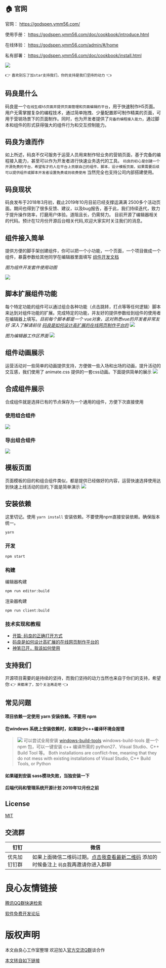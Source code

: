 
 
     

 
     
     

 

##  :house: 官网
  
  官网： https://godspen.ymm56.com/

  使用手册： https://godspen.ymm56.com/doc/cookbook/introduce.html

  在线体验： https://godspen.ymm56.com/admin/#/home
  
  私有部署： https://godspen.ymm56.com/doc/cookbook/install.html


![](https://ymm-maliang.oss-cn-hangzhou.aliyuncs.com/ymm-maliang/access/ymm_1539588655850.png)


  :point_right: `喜欢别忘了加star支持我们，你的支持是我们坚持的动力` :point_left: 


## 码良是什么

码良是一个`在线生成h5页面并提供页面管理和页面编辑的平台`，用于快速制作H5页面。用户无需掌握复杂的编程技术，通过简单拖拽、少量配置即可制作精美的页面，可用于营销场景下的页面制作。同时，也为开发者提供了`完备的编程接入能力`，通过脚本和组件的形式获得强大的组件行为和交互控制能力。

## 码良为谁而作

如上所述，码良不仅可服务于运营人员用来制作轻业务的营销页面，基于完备的编程接入能力，甚至可以作为开发者进行快速业务迭代的工具。 `码良的初心是创建一个开源免费的平台，希望有才的人在平台上贡献自己的组件，脚本，设计模板页面，如果需要后续可以提供组件或脚本开发者设置免费或则收费使用` 当然完全也支持公司内部搭建使用。  

## 码良现状

码良发布于2018年3月初，截止2019年10月目前已经支撑运满满 2500多个活动页面。期间也得到了很多反馈、建议，以及bug报告，基于此，我们持续迭代，致力于提升操作效率，打磨用户体验。道阻且长，仍需努力。 目前开源了编辑器相关的代码。预计在12月份开源后台相关代码,欢迎大家实时关注我们的消息。

## 组件接入简单

提供方便的脚手架创建组件，你可以把一个小功能，一个页面，一个项目做成一个组件，暴露参数给其他同学在编辑器里面填写 [组件开发文档](http://u.720life.cn/g/28cf37965b6b5eb13a1b1bf64e0d47b0342eb021c094e69bab10ac4bd33ecb56bcb50b1f1f07e3dc591c9536755e0dea4d2e0cfb3e8cd40c74604c85776f1a75)

*图为组件开发套件使用动图*

![](https://cos.56qq.com/fis/201910111753054572216e3ca0d8c8ec.gif)

## 脚本扩展组件功能
每个特定功能的组件可以通过组合各种功能（点击跳转，打点等等任何逻辑）脚本来达到对组件功能的扩展。完成特定的功能，并友好的提供参数给到组件的使用者在编辑器上填写。*目前每个脚本都是一个 vue对象，这对熟悉vue的开发者非常友好 深入了解请前往 [码良是如何设计高扩展的在线网页制作平台的](http://u.720life.cn/g/54145d0471d91890860f7f8463c030460a3f8ea458fa1d677969241d4bf901aa3222a3c0dabec9bb6f107605f6d6a21450ad077a8fc9bf1ce9273b89ea31b6910429d35c4a3eaf0f974943ea5780ec9e4d2039b174509de198dfa8532b65ad5f2915045bdd8f449f0169cbb0b065d4315e0acc13e3fbadaec10eb34738e359cc7db25c8b20cbdb0107d83e3c549519f7)*
![](https://ymm-maliang.oss-cn-hangzhou.aliyuncs.com/ymm-maliang/resource/ymm_1570591673129.png)

*图为编辑器工作区界面*
![](https://cos.56qq.com/fis/20191011171531762de15ff82e88a338.png)

## 组件动画展示
运营活动对一些简单的动画提供支持，方便做一些入场和出场的动画，提升活动的交互感，我们使用了 animate.css 提供的一套css动画。下面提供简单的展示
![](https://ymm-maliang.oss-cn-hangzhou.aliyuncs.com/ymm-maliang/access/ymm_1539761082989.gif)

## 合成组件展示
合成组件就是选择已有的节点保存为一个通用的组件，方便下次直接使用

### 使用组合组件
![](https://ymm-maliang.oss-cn-hangzhou.aliyuncs.com/ymm-maliang/access/ymm_1539760696547.gif) 
### 导出组合组件
![](https://ymm-maliang.oss-cn-hangzhou.aliyuncs.com/ymm-maliang/access/ymm_1539760806761.gif)

## 模板页面
页面模板的目的和组合组件类似，都是提供已经做好的内容，运营快速选择使用达到快速上线活动的目的,下面是简单演示
![](https://ymm-maliang.oss-cn-hangzhou.aliyuncs.com/ymm-maliang/access/ymm_1539760521686.gif)


## 安装依赖
这里切记。使用 `yarn install` 安装依赖。不要使用npm直接安装依赖。确保版本统一。
```bash
yarn
```

### 开发

```bash
npm start
```

### 构建

编辑器构建

```bash
npm run editor:build
```

渲染器构建

```bash
npm run client:build
```


### 技术实现和教程

* [开篇: 码良的正确打开方式](http://u.720life.cn/g/54145d0471d91890860f7f8463c030460a3f8ea458fa1d677969241d4bf901aaccdeaa2ba6fcab786f3636fce9df064bf57a5b2054f8ed0b8ff2deefaf22ccca8535c8638c971fdaf9e198441dbfa85bb31249a2ae61e8919f116d66ff7389fd6567424755c790a4562eb6b01f050cc01554e6f11bab0f80ef59a55a1016079eaf07d7103016d12037d48c0efd958a85)
* [码良是如何设计高扩展的在线网页制作平台的](http://u.720life.cn/g/54145d0471d91890860f7f8463c030460a3f8ea458fa1d677969241d4bf901aa3222a3c0dabec9bb6f107605f6d6a21450ad077a8fc9bf1ce9273b89ea31b6910429d35c4a3eaf0f974943ea5780ec9e4d2039b174509de198dfa8532b65ad5f2915045bdd8f449f0169cbb0b065d4315e0acc13e3fbadaec10eb34738e359cc7db25c8b20cbdb0107d83e3c549519f7)
* [神笔已开，我该如何使用](http://u.720life.cn/g/54145d0471d91890860f7f8463c030460a3f8ea458fa1d677969241d4bf901aa3222a3c0dabec9bb6f107605f6d6a214a6c2f1084c4e22b83fe52fb2e6ea295f62bb7501e5da2095a8e3728b61b5132c4a51737871fddcab934253887005f669b8144b578279afbe9811d3eba73c35bd53a0acc8b7ae1a2da933e2d30cbb4823e5722b6147b60ce409c2798b2a611ff29173ede44420d39549e0b2a45598e024acb459390de7401807812580aa54079f29acdd901b275331ce351daa835d9366)


## 支持我们
 开源项目需要的是持续的坚持，而我们坚持的动力当然也来自于你们的支持，希望你  :point_right: `来都来了，加个关注再走吧` :point_left:


## 常见问题

#### 项目依赖一定使用  yarn 安装依赖。不要用 npm 

#### 在windows 系统上安装依赖时，如果缺少c++编译环境会报错

>![](https://cos.56qq.com/fis/201910121010326537220190b4d0131b.png)
>可以尝试全局安装 [windows-build-tools](http://u.720life.cn/g/920c024f0b8c5aa5e32c4f88af4e6c96d476ba1fa35991dd1fa99ef8e2dc61c36435a4344f60b9727c4f9adb392086d2cc59bf9c32fa93b5624b8c90076d56c9)
>windows-build-tools 是一个 npm 包，可以一键安装 c++ 编译所需的 python27、Visual Studio、C++ Build Tool 等。
>Both installations are conflict-free, meaning that they do not mess with existing installations of Visual Studio, C++ Build Tools, or Python

####  如果碰到安装 sass模块失败，当独安装一下 

#### 后端代码和管理系统开源计划  2019年12月份之前

## License

[MIT](http://u.720life.cn/g/ba059582536a397f7c573b87c8bea647045b0ef049248233b6f76e909e70200fe7048b25e29c8bab79aeff32ea74556a)


## 交流群

|钉钉 | 微信  |
| ------------- | ----------- |
|   优先加钉钉群 |  如果上面微信二维码过期。[点击我查看最新二维码](http://u.720life.cn/g/28cf37965b6b5eb13a1b1bf64e0d47b06b47a618511a28bb62d1aa74dd37906e757ad9d9e62ab81ba978e0306bcb63b9ac831d8df4bd109cbecab18d4659012084e5450814ff794c85b93e24f250240c) 添加的时候备注上 `码良`我再邀请你进入群聊 |





 # 良心友情链接

[腾讯QQ群快速检索](http://u.720life.cn/s/8cf73f7c)

[软件免费开发论坛](http://u.720life.cn/s/bbb01dc0)

# 版权声明 

本文由良心工作室整理 欢迎加入[官方交流Q群](https://u.720life.cn/s/f2316816)谈合作

[本文转自如下链接](http://u.720life.cn/g/2e71d0f0a5c601172267ba20d3a43c6e456133a0b7cc21c39ae5e78b6f807d418df488dc32274cea3270976c596e2f3bb0f241129488c60f097c97e7d1ecef05)